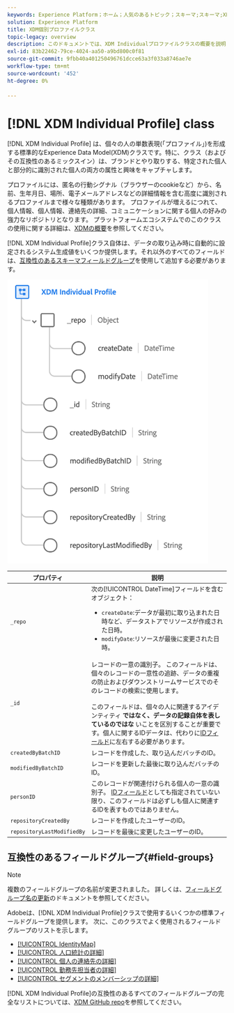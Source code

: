 ```yaml
---
keywords: Experience Platform；ホーム；人気のあるトピック；スキーマ;スキーマ;XDM；個々のプロファイル；フィールド；スキーマ;スキーマ;identityMap；アイデンティティマップ；スキーマ設計；マップ；和集合スキーマ;和集合
solution: Experience Platform
title: XDM個別プロファイルクラス
topic-legacy: overview
description: このドキュメントでは、XDM Individualプロファイルクラスの概要を説明します。
exl-id: 83b22462-79ce-4024-aa50-a9bd800c0f81
source-git-commit: 9fbb40a401250496761dcce63a3f033a8746ae7e
workflow-type: tm+mt
source-wordcount: '452'
ht-degree: 0%

---
```


# [!DNL XDM Individual Profile] class

[!DNL XDM Individual Profile] は、個々の人の単数表現(「プロファイル」)を形成する標準的なExperience Data Model(XDM)クラスです。特に、クラス（およびその互換性のあるミックスイン）は、ブランドとやり取りする、特定された個人と部分的に識別された個人の両方の属性と興味をキャプチャします。

プロファイルには、匿名の行動シグナル（ブラウザーのcookieなど）から、名前、生年月日、場所、電子メールアドレスなどの詳細情報を含む高度に識別されるプロファイルまで様々な種類があります。 プロファイルが増えるにつれて、個人情報、個人情報、連絡先の詳細、コミュニケーションに関する個人の好みの強力なリポジトリとなります。 プラットフォームエコシステムでのこのクラスの使用に関する詳細は、[XDMの概要](../home.md#data-behaviors)を参照してください。

[!DNL XDM Individual Profile]クラス自体は、データの取り込み時に自動的に設定されるシステム生成値をいくつか提供します。それ以外のすべてのフィールドは、[互換性のあるスキーマフィールドグループ](#field-groups)を使用して追加する必要があります。

![](../images/classes/individual-profile.png)

| プロパティ | 説明 |
| --- | --- |
| `_repo` | 次の[!UICONTROL DateTime]フィールドを含むオブジェクト： <ul><li>`createDate`:データが最初に取り込まれた日時など、データストアでリソースが作成された日時。</li><li>`modifyDate`:リソースが最後に変更された日時。</li></ul> |
| `_id` | レコードの一意の識別子。 このフィールドは、個々のレコードの一意性の追跡、データの重複の防止およびダウンストリームサービスでのそのレコードの検索に使用します。<br><br>このフィールドは、個々の人に関連するアイデンティティ **ではなく、データの記録自体を表しているのではな** いことを区別することが重要です。個人に関するIDデータは、代わりに[IDフィールド](../schema/composition.md#identity)に左右する必要があります。 |
| `createdByBatchID` | レコードを作成した、取り込んだバッチのID。 |
| `modifiedByBatchID` | レコードを更新した最後に取り込んだバッチのID。 |
| `personID` | このレコードが関連付けられる個人の一意の識別子。 [IDフィールド](../schema/composition.md#identity)としても指定されていない限り、このフィールドは必ずしも個人に関連するIDを表すものではありません。 |
| `repositoryCreatedBy` | レコードを作成したユーザーのID。 |
| `repositoryLastModifiedBy` | レコードを最後に変更したユーザーのID。 |

## 互換性のあるフィールドグループ{#field-groups}

>[!NOTE]
>
>複数のフィールドグループの名前が変更されました。 詳しくは、[フィールドグループ名の更新](../field-groups/name-updates.md)のドキュメントを参照してください。

Adobeは、[!DNL XDM Individual Profile]クラスで使用するいくつかの標準フィールドグループを提供します。 次に、このクラスでよく使用されるフィールドグループのリストを示します。

* [[!UICONTROL IdentityMap]](../field-groups/profile/identitymap.md)
* [[!UICONTROL 人口統計の詳細]](../field-groups/profile/demographic-details.md)
* [[!UICONTROL 個人の連絡先の詳細]](../field-groups/profile/personal-contact-details.md)
* [[!UICONTROL 勤務先担当者の詳細]](../field-groups/profile/work-contact-details.md)
* [[!UICONTROL セグメントのメンバーシップの詳細]](../field-groups/profile/segmentation.md)

[!DNL XDM Individual Profile]の互換性のあるすべてのフィールドグループの完全なリストについては、[XDM GitHub repo](https://github.com/adobe/xdm/tree/master/components/mixins/profile)を参照してください。
